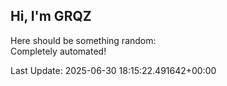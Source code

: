 ## Hi, I'm GRQZ
Here should be something random:  
Completely automated!

Last Update: 2025-06-30 18:15:22.491642+00:00
